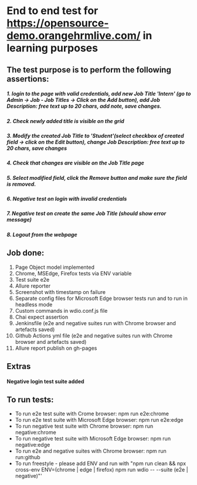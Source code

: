 # End to end test for https://opensource-demo.orangehrmlive.com/ in learning purposes

## The test purpose is to perform the following assertions:

##### 1. login to the page with valid credentials, add new Job Title 'Intern' (go to Admin -> Job - Job Titles -> Click on the Add button), add Job Description: free text up to 20 chars, add note, save changes.
##### 2. Check newly added title is visible on the grid
##### 3. Modify the created Job Title to 'Student'(select checkbox of created field -> click on the Edit button), change Job Description: free text up to 20 chars, save changes
##### 4. Check that changes are visible on the Job Title page
##### 5. Select modified field, click the Remove button and make sure the field is removed.
##### 6. Negative test on login with invalid credentials
##### 7. Negative test on create the same Job Title (should show error message)
##### 8. Logout from the webpage

## Job done:

1.  Page Object model implemented
2.  Chrome, MSEdge, Firefox tests via ENV variable
3.  Test suite e2e
4.  Allure reporter
5.  Screenshot with timestamp on failure
6.  Separate config files for Microsoft Edge browser tests run and to run in headless mode
7.  Custom commands in wdio.conf.js file
8.  Chai expect assertion
9.  Jenkinsfile (e2e and negative suites run with Chrome browser and artefacts saved)
10. Github Actions yml file (e2e and negative suites run with Chrome browser and artefacts saved)
11. Allure report publish on gh-pages

## Extras
#### Negative login test suite added

## To run tests:

- To run e2e test suite with Crome browser: npm run e2e:chrome
- To run e2e test suite with Microsoft Edge browser: npm run e2e:edge
- To run negative test suite with Chrome browser: npm run negative:chrome
- To run negative test suite with Microsoft Edge browser: npm run negative:edge
- To run e2e and negative suites with Chrome browser: npm run run:github
- To run freestyle - please add ENV and run with "npm run clean && npx cross-env ENV=(chrome | edge | firefox) npm run wdio -- --suite (e2e | negative)"'